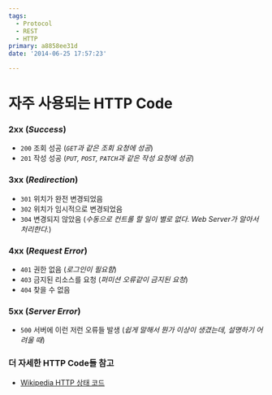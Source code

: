```yaml
---
tags:
  - Protocol
  - REST
  - HTTP
primary: a8858ee31d
date: '2014-06-25 17:57:23'

---
```



자주 사용되는 HTTP Code
=================================

### 2xx (_Success_)

- `200` 조회 성공 (_`GET`과 같은 조회 요청에 성공_) 
- `201` 작성 성공 (_`PUT`, `POST`, `PATCH`과 같은 작성 요청에 성공_)

### 3xx (_Redirection_)

- `301` 위치가 완전 변경되었음
- `302` 위치가 임시적으로 변경되었음
- `304` 변경되지 않았음 (_수동으로 컨트롤 할 일이 별로 없다. Web Server가 알아서 처리한다._)

### 4xx (_Request Error_)

- `401` 권한 없음 (_로그인이 필요함_)
- `403` 금지된 리소스를 요청 (_퍼미션 오류같이 금지된 요청_)
- `404` 찾을 수 없음

### 5xx (_Server Error_)

- `500` 서버에 이런 저런 오류들 발생 (_쉽게 말해서 뭔가 이상이 생겼는데, 설명하기 어려울 때_)

### 더 자세한 HTTP Code들 참고 

- [Wikipedia HTTP 상태 코드](http://ko.wikipedia.org/wiki/HTTP_%EC%83%81%ED%83%9C_%EC%BD%94%EB%93%9C)